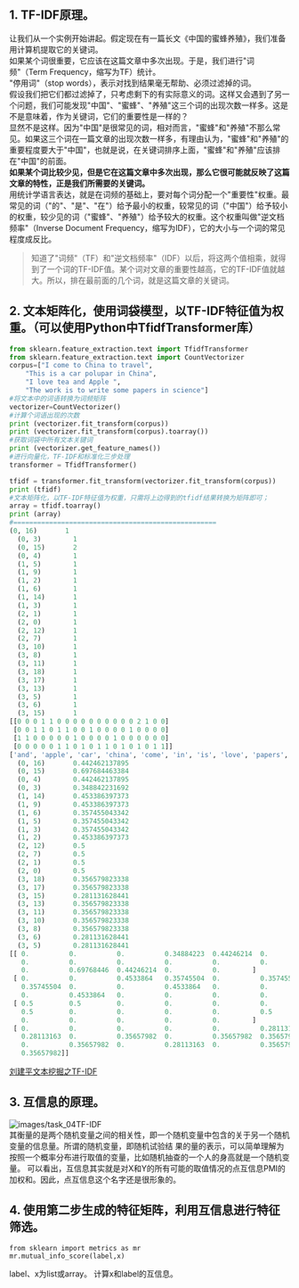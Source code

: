 ##  1. TF-IDF原理。   
让我们从一个实例开始讲起。假定现在有一篇长文《中国的蜜蜂养殖》，我们准备用计算机提取它的关键词。  
如果某个词很重要，它应该在这篇文章中多次出现。于是，我们进行"词频"（Term Frequency，缩写为TF）统计。   
"停用词"（stop words），表示对找到结果毫无帮助、必须过滤掉的词。   
假设我们把它们都过滤掉了，只考虑剩下的有实际意义的词。这样又会遇到了另一个问题，我们可能发现"中国"、"蜜蜂"、"养殖"这三个词的出现次数一样多。这是不是意味着，作为关键词，它们的重要性是一样的？   
显然不是这样。因为"中国"是很常见的词，相对而言，"蜜蜂"和"养殖"不那么常见。如果这三个词在一篇文章的出现次数一样多，有理由认为，"蜜蜂"和"养殖"的重要程度要大于"中国"，也就是说，在关键词排序上面，"蜜蜂"和"养殖"应该排在"中国"的前面。   
**如果某个词比较少见，但是它在这篇文章中多次出现，那么它很可能就反映了这篇文章的特性，正是我们所需要的关键词。**  
用统计学语言表达，就是在词频的基础上，要对每个词分配一个"重要性"权重。最常见的词（"的"、"是"、"在"）给予最小的权重，较常见的词（"中国"）给予较小的权重，较少见的词（"蜜蜂"、"养殖"）给予较大的权重。这个权重叫做"逆文档频率"（Inverse Document Frequency，缩写为IDF），它的大小与一个词的常见程度成反比。   
>知道了"词频"（TF）和"逆文档频率"（IDF）以后，将这两个值相乘，就得到了一个词的TF-IDF值。某个词对文章的重要性越高，它的TF-IDF值就越大。所以，排在最前面的几个词，就是这篇文章的关键词。   
## 2. 文本矩阵化，使用词袋模型，以TF-IDF特征值为权重。（可以使用Python中TfidfTransformer库）  
```python
from sklearn.feature_extraction.text import TfidfTransformer  
from sklearn.feature_extraction.text import CountVectorizer  
corpus=["I come to China to travel", 
    "This is a car polupar in China",          
    "I love tea and Apple ",   
    "The work is to write some papers in science"] 
#将文本中的词语转换为词频矩阵
vectorizer=CountVectorizer()
#计算个词语出现的次数 
print (vectorizer.fit_transform(corpus))
print (vectorizer.fit_transform(corpus).toarray())
#获取词袋中所有文本关键词  
print (vectorizer.get_feature_names())
#进行向量化，TF-IDF和标准化三步处理
transformer = TfidfTransformer()

tfidf = transformer.fit_transform(vectorizer.fit_transform(corpus))  
print (tfidf)
#文本矩阵化，以TF-IDF特征值为权重，只需将上边得到的tfidf结果转换为矩阵即可；
array = tfidf.toarray()
print (array)
#===================================================
(0, 16)       1
  (0, 3)        1
  (0, 15)       2
  (0, 4)        1
  (1, 5)        1
  (1, 9)        1
  (1, 2)        1
  (1, 6)        1
  (1, 14)       1
  (1, 3)        1
  (2, 1)        1
  (2, 0)        1
  (2, 12)       1
  (2, 7)        1
  (3, 10)       1
  (3, 8)        1
  (3, 11)       1
  (3, 18)       1
  (3, 17)       1
  (3, 13)       1
  (3, 5)        1
  (3, 6)        1
  (3, 15)       1
[[0 0 0 1 1 0 0 0 0 0 0 0 0 0 0 2 1 0 0]
 [0 0 1 1 0 1 1 0 0 1 0 0 0 0 1 0 0 0 0]
 [1 1 0 0 0 0 0 1 0 0 0 0 1 0 0 0 0 0 0]
 [0 0 0 0 0 1 1 0 1 0 1 1 0 1 0 1 0 1 1]]
['and', 'apple', 'car', 'china', 'come', 'in', 'is', 'love', 'papers', 'polupar', 'science', 'some', 'tea', 'the', 'this', 'to', 'travel', 'work', 'write']
  (0, 16)       0.442462137895
  (0, 15)       0.697684463384
  (0, 4)        0.442462137895
  (0, 3)        0.348842231692
  (1, 14)       0.453386397373
  (1, 9)        0.453386397373
  (1, 6)        0.357455043342
  (1, 5)        0.357455043342
  (1, 3)        0.357455043342
  (1, 2)        0.453386397373
  (2, 12)       0.5
  (2, 7)        0.5
  (2, 1)        0.5
  (2, 0)        0.5
  (3, 18)       0.356579823338
  (3, 17)       0.356579823338
  (3, 15)       0.281131628441
  (3, 13)       0.356579823338
  (3, 11)       0.356579823338
  (3, 10)       0.356579823338
  (3, 8)        0.356579823338
  (3, 6)        0.281131628441
  (3, 5)        0.281131628441
[[ 0.          0.          0.          0.34884223  0.44246214  0.          0.
   0.          0.          0.          0.          0.          0.          0.
   0.          0.69768446  0.44246214  0.          0.        ]
 [ 0.          0.          0.4533864   0.35745504  0.          0.35745504
   0.35745504  0.          0.          0.4533864   0.          0.          0.
   0.          0.4533864   0.          0.          0.          0.        ]
 [ 0.5         0.5         0.          0.          0.          0.          0.
   0.5         0.          0.          0.          0.          0.5         0.
   0.          0.          0.          0.          0.        ]
 [ 0.          0.          0.          0.          0.          0.28113163
   0.28113163  0.          0.35657982  0.          0.35657982  0.35657982
   0.          0.35657982  0.          0.28113163  0.          0.35657982
   0.35657982]]

```
[刘建平文本挖掘之TF-IDF](https://www.cnblogs.com/pinard/p/6693230.html)   
## 3. 互信息的原理。  
![images/task_04TF-IDF](images/互信息.png)   
其衡量的是两个随机变量之间的相关性，即一个随机变量中包含的关于另一个随机变量的信息量。所谓的随机变量，即随机试验结
果的量的表示，可以简单理解为按照一个概率分布进行取值的变量，比如随机抽查的一个人的身高就是一个随机变量。
可以看出，互信息其实就是对X和Y的所有可能的取值情况的点互信息PMI的加权和。因此，点互信息这个名字还是很形象的。   
 
## 4. 使用第二步生成的特征矩阵，利用互信息进行特征筛选。  
```
from sklearn import metrics as mr
mr.mutual_info_score(label,x)
```
label、x为list或array。
计算x和label的互信息。 

